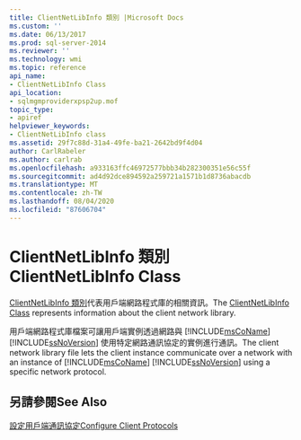 ```yaml
---
title: ClientNetLibInfo 類別 |Microsoft Docs
ms.custom: ''
ms.date: 06/13/2017
ms.prod: sql-server-2014
ms.reviewer: ''
ms.technology: wmi
ms.topic: reference
api_name:
- ClientNetLibInfo Class
api_location:
- sqlmgmproviderxpsp2up.mof
topic_type:
- apiref
helpviewer_keywords:
- ClientNetLibInfo class
ms.assetid: 29f7c88d-31a4-49fe-ba21-2642bd9f4d04
author: CarlRabeler
ms.author: carlrab
ms.openlocfilehash: a933163ffc46972577bbb34b282300351e56c55f
ms.sourcegitcommit: ad4d92dce894592a259721a1571b1d8736abacdb
ms.translationtype: MT
ms.contentlocale: zh-TW
ms.lasthandoff: 08/04/2020
ms.locfileid: "87606704"
---
```

# <a name="clientnetlibinfo-class"></a><span data-ttu-id="11c73-102">ClientNetLibInfo 類別</span><span class="sxs-lookup"><span data-stu-id="11c73-102">ClientNetLibInfo Class</span></span>
  <span data-ttu-id="11c73-103">[ClientNetLibInfo 類別](clientnetlibinfo-class.md)代表用戶端網路程式庫的相關資訊。</span><span class="sxs-lookup"><span data-stu-id="11c73-103">The [ClientNetLibInfo Class](clientnetlibinfo-class.md) represents information about the client network library.</span></span>  
  
 <span data-ttu-id="11c73-104">用戶端網路程式庫檔案可讓用戶端實例透過網路與 [!INCLUDE[msCoName](../../../includes/msconame-md.md)] [!INCLUDE[ssNoVersion](../../../includes/ssnoversion-md.md)] 使用特定網路通訊協定的實例進行通訊。</span><span class="sxs-lookup"><span data-stu-id="11c73-104">The client network library file lets the client instance communicate over a network with an instance of [!INCLUDE[msCoName](../../../includes/msconame-md.md)] [!INCLUDE[ssNoVersion](../../../includes/ssnoversion-md.md)] using a specific network protocol.</span></span>  
  
## <a name="see-also"></a><span data-ttu-id="11c73-105">另請參閱</span><span class="sxs-lookup"><span data-stu-id="11c73-105">See Also</span></span>  
 [<span data-ttu-id="11c73-106">設定用戶端通訊協定</span><span class="sxs-lookup"><span data-stu-id="11c73-106">Configure Client Protocols</span></span>](https://technet.microsoft.com/library/ms181035.aspx)  
  
  
